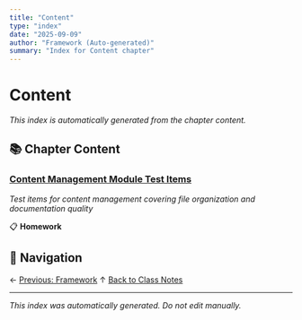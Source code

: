 ```yaml
---
title: "Content"
type: "index"
date: "2025-09-09"
author: "Framework (Auto-generated)"
summary: "Index for Content chapter"
---
```


# Content

*This index is automatically generated from the chapter content.*

## 📚 Chapter Content

### [Content Management Module Test Items](01_content_test_items.md)
*Test items for content management covering file organization and documentation quality*

📋 **Homework**

## 🧭 Navigation

← [Previous: Framework](../02_framework/00_index.md)
↑ [Back to Class Notes](../00_master_index.md)

---

*This index was automatically generated. Do not edit manually.*
